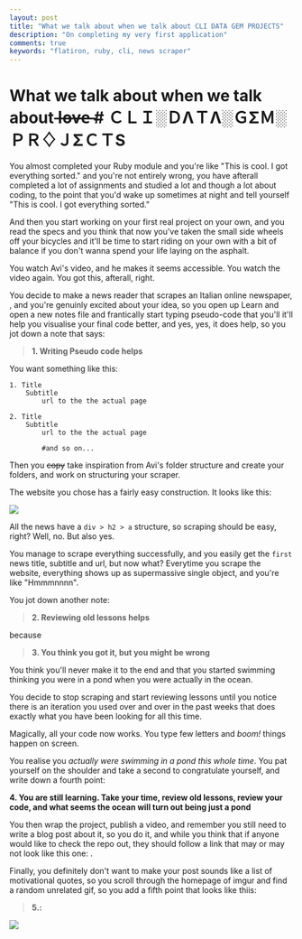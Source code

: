 ```yaml
---
layout: post
title: "What we talk about when we talk about CLI DATA GEM PROJECTS"
description: "On completing my very first application"
comments: true
keywords: "flatiron, ruby, cli, news scraper"
---
```


# What we talk about when we talk about <strike>l̶o̶v̶e̶ </strike> # ＣＬＩ░ＤΛＴΛ░ＧΣＭ░ＰＲ♢ＪΣＣＴS

You almost completed your Ruby module and you're like "This is cool. I got everything sorted." and you're not entirely wrong, you have afterall completed a lot of assignments and studied a lot and though a lot about coding, to the point that you'd wake up sometimes at night and tell yourself "This is cool. I got everything sorted."

And then you start working on your first real project on your own, and you read the specs and you think that now you've taken the small side wheels off your bicycles and it'll be time to start riding on your own with a bit of balance if you don't wanna spend your life laying on the asphalt.

You watch Avi's video, and he makes it seems accessible. You watch the video again. You got this, afterall, right.

You decide to make a news reader that scrapes an Italian online newspaper, [](https://www.ilpost.it/), and you're genuinly excited about your idea, so you open up Learn and open a new notes file and frantically start typing pseudo-code that you'll it'll help you visualise your final code better, and yes, yes, it does help, so you jot down a note that says:

> **1. Writing Pseudo code helps**

You want something like this:

```
1. Title
    Subtitle
		url to the the actual page

2. Title
    Subtitle
		url to the the actual page

		#and so on...

```



Then you ~~copy~~ take inspiration from Avi's folder structure and create your folders, and work on structuring your scraper.

The website you chose has a fairly easy construction. It looks like this:

![](https://imgur.com/a/YpefX46)

All the news have a `div > h2 > a` structure, so scraping should be easy, right? Well, no. But also yes.

You manage to scrape everything successfully, and you easily get the `first` news title, subtitle and url, but now what?
Everytime you scrape the website, everything shows up as supermassive single object, and you're like "Hmmmnnnn".

You jot down another note:

> **2. Reviewing old lessons helps**

because

> **3. You think you got it, but you might be wrong**

You think you'll never make it to the end and that you started swimming thinking you were in a pond when you were actually in the ocean.

You decide to stop scraping and start reviewing lessons until you notice there is an iteration you used over and over in the past weeks that does exactly what you have been looking for all this time.

Magically, all your code now works. You type few letters and *boom!* things happen on screen.

You realise you *actually were swimming in a pond this whole time*. You pat yourself on the shoulder and take a second to congratulate yourself, and write down a fourth point:

**4. You are still learning. Take your time, review old lessons, review your code, and what seems the ocean will turn out being just a pond**

You then wrap the project, publish a video, and remember you still need to write a blog post about it, so you do it, and while you think that if anyone would like to check the repo out, they should follow a link that may or may not look like this one: [](https://github.com/quelluomo/ilpost).

Finally, you definitely don't want to make your post sounds like a list of motivational quotes, so you scroll through the homepage of imgur and find a random unrelated gif, so you add a fifth point that looks like thiis:

> **5.:**

![](https://imgur.com/a/ZRY11g4)
